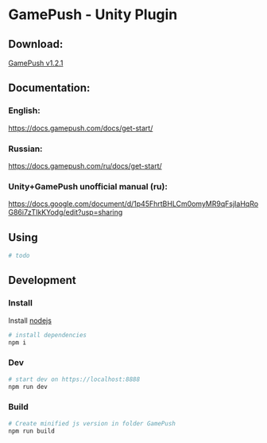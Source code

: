 # GamePush - Unity Plugin 


## Download:
[GamePush v1.2.1](https://github.com/GamePushService/GamePush-Unity-plugin/blob/gp-1.2.1/Releases/GamePush/GamePush%20v1.2.1.unitypackage)

##

## Documentation:

### English:
https://docs.gamepush.com/docs/get-start/

### Russian:
https://docs.gamepush.com/ru/docs/get-start/

### Unity+GamePush unofficial manual (ru):
https://docs.google.com/document/d/1p45FhrtBHLCm0omyMR9qFsjIaHqRoG86i7zTIkKYodg/edit?usp=sharing
##


## Using

```sh
# todo
```

## Development

### Install

Install [nodejs](https://nodejs.org/en/)

```sh 
# install dependencies
npm i
```

### Dev


```sh 
# start dev on https://localhost:8888
npm run dev
```

### Build


```sh 
# Create minified js version in folder GamePush
npm run build
```
